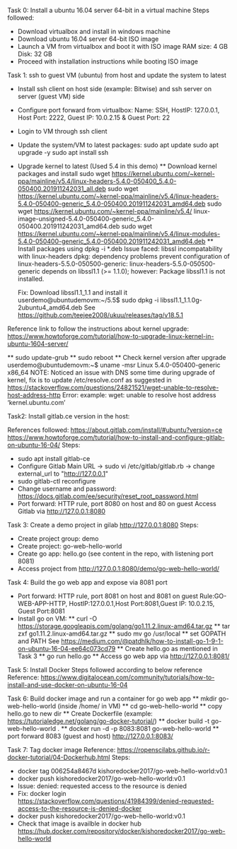 Task 0: Install a ubuntu 16.04 server 64-bit in a virtual machine
Steps followed:
* Download virtualbox and install in windows machine
* Download ubuntu 16.04 server 64-bit ISO image
* Launch a VM from virtualbox and boot it with ISO image
  RAM size: 4 GB
  Disk: 32 GB
* Proceed with installation instructions while booting ISO image

Task 1: ssh to guest VM (ubuntu) from host and update the system to latest
* Install ssh client on host side (example: Bitwise) and ssh server on server (guest VM) side
* Configure port forward from virtualbox:
  Name: SSH, HostIP: 127.0.0.1, Host Port: 2222, Guest IP: 10.0.2.15 & Guest Port: 22
* Login to VM through ssh client
* Update the system/VM to latest packages:
  sudo apt update
  sudo apt upgrade -y
  sudo apt install ssh
* Upgrade kernel to latest (Used 5.4 in this demo)
  ** Download kernel packages and install
     sudo wget https://kernel.ubuntu.com/~kernel-ppa/mainline/v5.4/linux-headers-5.4.0-050400_5.4.0-050400.201911242031_all.deb
     sudo wget https://kernel.ubuntu.com/~kernel-ppa/mainline/v5.4/linux-headers-5.4.0-050400-generic_5.4.0-050400.201911242031_amd64.deb
     sudo wget https://kernel.ubuntu.com/~kernel-ppa/mainline/v5.4/ linux-image-unsigned-5.4.0-050400-generic_5.4.0-050400.201911242031_amd64.deb
     sudo wget https://kernel.ubuntu.com/~kernel-ppa/mainline/v5.4/linux-modules-5.4.0-050400-generic_5.4.0-050400.201911242031_amd64.deb
  ** Install packages using dpkg -i *.deb
     Issue faced: libssl incompatability with linux-headers
	 dpkg: dependency problems prevent configuration of linux-headers-5.5.0-050500-generic:
     linux-headers-5.5.0-050500-generic depends on libssl1.1 (>= 1.1.0); however:
     Package libssl1.1 is not installed.

	 Fix: Download libssl1.1_1.1 and install it
	 userdemo@ubuntudemovm:~/5.5$ sudo dpkg -i libssl1.1_1.1.0g-2ubuntu4_amd64.deb
     See https://github.com/teejee2008/ukuu/releases/tag/v18.5.1

Reference link to follow the instructions about kernel upgrade:
https://www.howtoforge.com/tutorial/how-to-upgrade-linux-kernel-in-ubuntu-1604-server/

  ** sudo update-grub
  ** sudo reboot
  ** Check kernel version after upgrade
     userdemo@ubuntudemovm:~$ uname -msr
     Linux 5.4.0-050400-generic x86_64
NOTE: Noticed an issue with DNS some time during upgrade of kernel, fix is to update /etc/resolve.conf as suggested in
https://stackoverflow.com/questions/24821521/wget-unable-to-resolve-host-address-http
Error: example: wget: unable to resolve host address ‘kernel.ubuntu.com’


Task2: Install gitlab.ce version in the host:

References followed:
https://about.gitlab.com/install/#ubuntu?version=ce
https://www.howtoforge.com/tutorial/how-to-install-and-configure-gitlab-on-ubuntu-16-04/
Steps:
 * sudo apt install gitlab-ce
 * Configure Gitlab Main URL -> sudo vi /etc/gitlab/gitlab.rb -> change external_url to "http://127.0.0.1"
 * sudo gitlab-ctl reconfigure
 * Change username and password:
 https://docs.gitlab.com/ee/security/reset_root_password.html
 * Port forward: HTTP rule, port 8080 on host and 80 on guest
Access Gitlab via http://127.0.0.1:8080

Task 3: Create a demo project in gilab http://127.0.0.1:8080
Steps:
* Create project group: demo
* Create project: go-web-hello-world
* Create go app: hello.go (see content in the repo, with listening port 8081)
* Access project from http://127.0.0.1:8080/demo/go-web-hello-world/

Task 4: Build the go web app and expose via 8081 port
 * Port forward: HTTP rule, port 8081 on host and 8081 on guest
   Rule:GO-WEB-APP-HTTP, HostIP:127.0.0.1,Host Port:8081,Guest IP: 10.0.2.15, Guest Port:8081
 * Install go on VM:
   ** curl -O https://storage.googleapis.com/golang/go1.11.2.linux-amd64.tar.gz
   ** tar zxf go1.11.2.linux-amd64.tar.gz
   ** sudo mv go /usr/local
   ** set GOPATH and PATH See https://medium.com/@patdhlk/how-to-install-go-1-9-1-on-ubuntu-16-04-ee64c073cd79
   ** Create hello.go as mentioned in Task 3
   ** go run hello.go
   ** Access go web app via http://127.0.0.1:8081/
 
Task 5: Install Docker
Steps followed according to below reference
Reference:
https://www.digitalocean.com/community/tutorials/how-to-install-and-use-docker-on-ubuntu-16-04

Task 6: Build docker image and run a container for go web app
 ** mkdir go-web-hello-world (inside /home/<user> in VM)
 ** cd go-web-hello-world
 ** copy hello.go to new dir
 ** Create Dockerfile (example: https://tutorialedge.net/golang/go-docker-tutorial/)
 ** docker build -t go-web-hello-world .
 ** docker run -d -p 8083:8081 go-web-hello-world
 ** port forward 8083 (guest and host)
 http://127.0.0.1:8083/

Task 7: Tag docker image
Reference:
https://ropenscilabs.github.io/r-docker-tutorial/04-Dockerhub.html
Steps:
* docker tag 006254a8467d kishoredocker2017/go-web-hello-world:v0.1
* docker push kishoredocker2017/go-web-hello-world:v0.1
* Issue: denied: requested access to the resource is denied
* Fix: docker login   https://stackoverflow.com/questions/41984399/denied-requested-access-to-the-resource-is-denied-docker
* docker push kishoredocker2017/go-web-hello-world:v0.1
* Check that image is availble in docker hub
https://hub.docker.com/repository/docker/kishoredocker2017/go-web-hello-world

